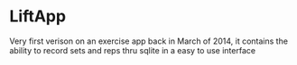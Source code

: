 # LiftApp

Very first verison on an exercise app back in March of 2014, it contains the ability to record sets and reps thru sqlite in a easy to use interface
